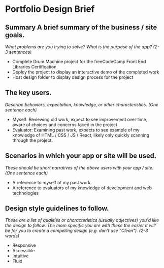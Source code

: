 # Portfolio Design Brief

## Summary A brief summary of the business / site goals.
*What problems are you trying to solve? What is the purpose of the app? (2-3 sentences)*
- Complete Drum Machine project for the freeCodeCamp Front End Libraries Certification.
- Deploy the project to display an interactive demo of the completed work
- Host design folder to display design process for the project

## The key users.
*Describe behaviors, expectation, knowledge, or other characteristics. (One sentence each)*
- Myself: Reviewing old work, expect to see improvement over time, aware of choices and concerns faced in the project
- Evaluator: Examining past work, expects to see example of my knowledge of HTML / CSS / JS / React, likely only quickly scanning through the project.

## Scenarios in which your app or site will be used.
*These should be short narratives of the above users with your app / site. (One sentence each)*
- A reference to myself of my past work.
- A reference to evaluators of my knowledge of development and web technologies

## Design style guidelines to follow.
*These are a list of qualities or characteristics (usually adjectives) you'd like the design to follow. The more specific you are with these the easier it will be for you to create a compelling design (e.g. don't use "Clean"). (2-3 words)*
- Responsive
- Accessible
- Intuitive
- Fluid
